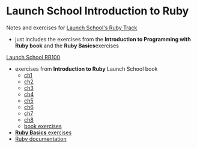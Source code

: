 # Launch School Introduction to Ruby

Notes and exercises for [Launch School's Ruby Track](https://launchschool.com/course_catalog)

- just includes the exercises from the **Introduction to Programming with Ruby book** and the **Ruby Basics**exercises

[Launch School RB100](https://launchschool.com/books/ruby)

- exercises from **Introduction to Ruby** Launch School book
  - [ch1](./ch1-basics)
  - [ch2](./ch2-variables)
  - [ch3](./ch3-methods)
  - [ch4](./ch4-flow_control)
  - [ch5](./ch5-loops_iterators)
  - [ch6](./ch6-arrays)
  - [ch7](./ch7-hashes)
  - [ch8](./ch8-more_stuff)
  - [book exercises](./exercises)
- [**Ruby Basics** exercises](./ruby-basics)
- [Ruby documentation](https://ruby-doc.org)
